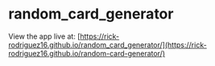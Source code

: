 # random_card_generator

View the app live at: [https://rick-rodriguez16.github.io/random_card_generator/](https://rick-rodriguez16.github.io/random-card-generator/)
